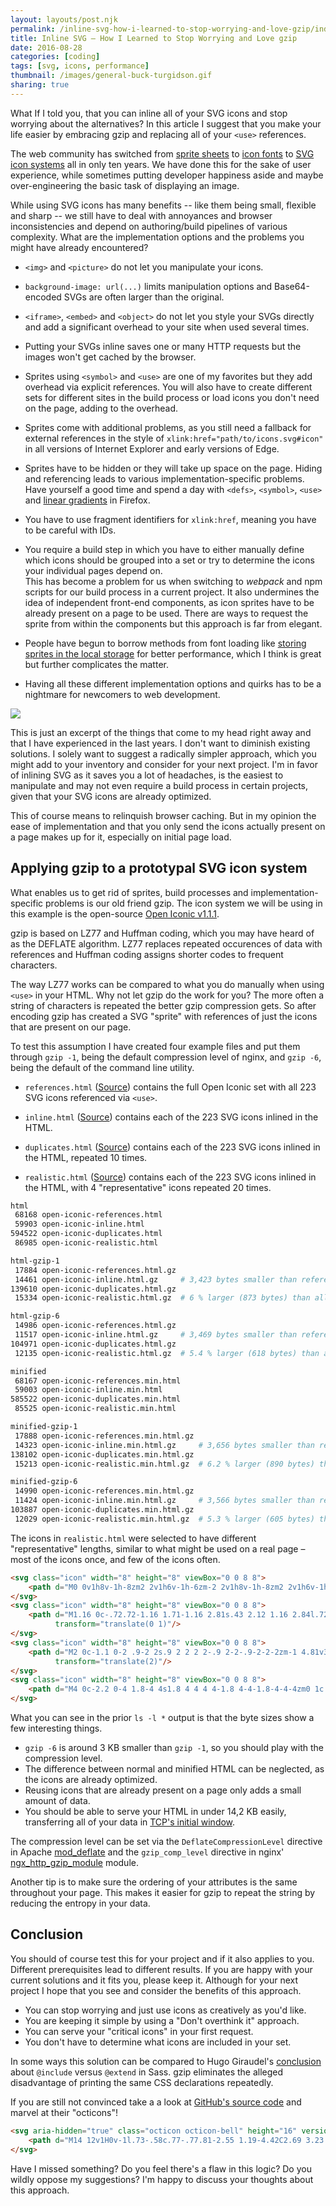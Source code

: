 ```yaml
---
layout: layouts/post.njk
permalink: /inline-svg-how-i-learned-to-stop-worrying-and-love-gzip/index.html
title: Inline SVG – How I Learned to Stop Worrying and Love gzip
date: 2016-08-28
categories: [coding]
tags: [svg, icons, performance]
thumbnail: /images/general-buck-turgidson.gif
sharing: true
---
```


What If I told you, that you can inline all of your SVG icons and stop worrying about the alternatives? In this article I suggest that you make your life easier by embracing gzip and replacing all of your `<use>` references.

The web community has switched from [sprite sheets](http://alistapart.com/article/sprites) to [icon fonts](https://24ways.org/2011/displaying-icons-with-fonts-and-data-attributes) to [SVG icon systems](https://24ways.org/2014/an-overview-of-svg-sprite-creation-techniques/) all in only ten years. We have done this for the sake of user experience, while sometimes putting developer happiness aside and maybe over-engineering the basic task of displaying an image.

While using SVG icons has many benefits -- like them being small, flexible and sharp -- we still have to deal with annoyances and browser inconsistencies and depend on authoring/build pipelines of various complexity. What are the implementation options and the problems you might have already encountered?

* `<img>` and `<picture>` do not let you manipulate your icons.

* `background-image: url(...)` limits manipulation options and Base64-encoded SVGs are often larger than the original.

* `<iframe>`, `<embed>` and `<object>` do not let you style your SVGs directly and add a significant overhead to your site when used several times.

* Putting your SVGs inline saves one or many HTTP requests but the images won't get cached by the browser.

* Sprites using `<symbol>` and `<use>` are one of my favorites but they add overhead via explicit references. You will also have to create different sets for different sites in the build process or load icons you don't need on the page, adding to the overhead.

* Sprites come with additional problems, as you still need a fallback for external references in the style of `xlink:href="path/to/icons.svg#icon"` in all versions of Internet Explorer and early versions of Edge.

* Sprites have to be hidden or they will take up space on the page. Hiding and referencing leads to various implementation-specific problems. Have yourself a good time and spend a day with `<defs>`, `<symbol>`, `<use>` and [linear gradients](https://bugzilla.mozilla.org/show_bug.cgi?id=353575) in Firefox.

* You have to use fragment identifiers for `xlink:href`, meaning you have to be careful with IDs.

* You require a build step in which you have to either manually define which icons should be grouped into a set or try to determine the icons your individual pages depend on.<br>
This has become a problem for us when switching to _webpack_ and npm scripts for our build process in a current project. It also undermines the idea of independent front-end components, as icon sprites have to be already present on a page to be used. There are ways to request the sprite from within the components but this approach is far from elegant.

* People have begun to borrow methods from font loading like [storing sprites in the local storage](http://osvaldas.info/caching-svg-sprite-in-localstorage) for better performance, which I think is great but further complicates the matter.

* Having all these different implementation options and quirks has to be a nightmare for newcomers to web development.

![](/images/general-buck-turgidson.gif)

This is just an excerpt of the things that come to my head right away and that I have experienced in the last years. I don't want to diminish existing solutions. I solely want to suggest a radically simpler approach, which you might add to your inventory and consider for your next project. I'm in favor of inlining SVG as it saves you a lot of headaches, is the easiest to manipulate and may not even require a build process in certain projects, given that your SVG icons are already optimized.

This of course means to relinquish browser caching. But in my opinion the ease of implementation and that you only send the icons actually present on a page makes up for it, especially on initial page load.



## Applying gzip to a prototypal SVG icon system

What enables us to get rid of sprites, build processes and implementation-specific problems is our old friend gzip. The icon system we will be using in this example is the open-source [Open Iconic v1.1.1](http://useiconic.com/open).

gzip is based on LZ77 and Huffman coding, which you may have heard of as the DEFLATE algorithm. LZ77 replaces repeated occurences of data with references and Huffman coding assigns shorter codes to frequent characters.

The way LZ77 works can be compared to what you do manually when using `<use>` in your HTML. Why not let gzip do the work for you? The more often a string of characters is repeated the better gzip compression gets. So after encoding gzip has created a SVG "sprite" with references of just the icons that are present on our page.

To test this assumption I have created four example files and put them through `gzip -1`, being the default compression level of nginx, and `gzip -6`, being the default of the command line utility.

* `references.html` ([Source](https://github.com/Lorti/open-icon-gzip-examples/blob/master/html/open-iconic-references.html)) contains the full Open Iconic set with all 223 SVG icons referenced via `<use>`.

* `inline.html` ([Source](https://github.com/Lorti/open-icon-gzip-examples/blob/master/html/open-iconic-inline.html)) contains each of the 223 SVG icons inlined in the HTML.

* `duplicates.html` ([Source](https://github.com/Lorti/open-icon-gzip-examples/blob/master/html/open-iconic-duplicates.html)) contains each of the 223 SVG icons inlined in the HTML, repeated 10 times.

* `realistic.html` ([Source](https://github.com/Lorti/open-icon-gzip-examples/blob/master/html/open-iconic-some-duplicates.html)) contains each of the 223 SVG icons inlined in the HTML, with 4 "representative" icons repeated 20 times.

~~~ bash
html
 68168 open-iconic-references.html
 59903 open-iconic-inline.html
594522 open-iconic-duplicates.html
 86985 open-iconic-realistic.html

html-gzip-1
 17884 open-iconic-references.html.gz
 14461 open-iconic-inline.html.gz     # 3,423 bytes smaller than referenced icons
139610 open-iconic-duplicates.html.gz
 15334 open-iconic-realistic.html.gz  # 6 % larger (873 bytes) than all inlined icons

html-gzip-6
 14986 open-iconic-references.html.gz
 11517 open-iconic-inline.html.gz     # 3,469 bytes smaller than referenced icons
104971 open-iconic-duplicates.html.gz
 12135 open-iconic-realistic.html.gz  # 5.4 % larger (618 bytes) than all inlined icons

minified
 68167 open-iconic-references.min.html
 59003 open-iconic-inline.min.html
585522 open-iconic-duplicates.min.html
 85525 open-iconic-realistic.min.html

minified-gzip-1
 17888 open-iconic-references.min.html.gz
 14323 open-iconic-inline.min.html.gz     # 3,656 bytes smaller than referenced icons
138102 open-iconic-duplicates.min.html.gz
 15213 open-iconic-realistic.min.html.gz  # 6.2 % larger (890 bytes) than all inlined icons

minified-gzip-6
 14990 open-iconic-references.min.html.gz
 11424 open-iconic-inline.min.html.gz     # 3,566 bytes smaller than referenced icons
103887 open-iconic-duplicates.min.html.gz
 12029 open-iconic-realistic.min.html.gz  # 5.3 % larger (605 bytes) than all inlined icons
~~~

The icons in `realistic.html` were selected to have different "representative" lengths, similar to what might be used on a real page – most of the icons once, and few of the icons often.

~~~ html
<svg class="icon" width="8" height="8" viewBox="0 0 8 8">
    <path d="M0 0v1h8v-1h-8zm2 2v1h6v-1h-6zm-2 2v1h8v-1h-8zm2 2v1h6v-1h-6z"/>
</svg>
<svg class="icon" width="8" height="8" viewBox="0 0 8 8">
    <path d="M1.16 0c-.72.72-1.16 1.71-1.16 2.81s.43 2.12 1.16 2.84l.72-.72c-.54-.54-.88-1.29-.88-2.13 0-.83.33-1.55.88-2.09l-.72-.72zm5.69 0l-.72.72c.54.54.88 1.26.88 2.09 0 .83-.33 1.58-.88 2.13l.72.72c.72-.72 1.16-1.74 1.16-2.84 0-1.1-.43-2.09-1.16-2.81zm-4.25 1.41c-.36.36-.59.86-.59 1.41 0 .55.23 1.08.59 1.44l.69-.72c-.18-.18-.28-.44-.28-.72 0-.28.1-.5.28-.69l-.69-.72zm2.81 0l-.69.72c.18.18.28.41.28.69 0 .28-.1.54-.28.72l.69.72c.36-.36.59-.89.59-1.44 0-.55-.23-1.05-.59-1.41z"
          transform="translate(0 1)"/>
</svg>
<svg class="icon" width="8" height="8" viewBox="0 0 8 8">
    <path d="M2 0c-1.1 0-2 .9-2 2s.9 2 2 2 2-.9 2-2-.9-2-2-2zm-1 4.81v3.19l1-1 1 1v-3.19c-.31.11-.65.19-1 .19s-.69-.08-1-.19z"
          transform="translate(2)"/>
</svg>
<svg class="icon" width="8" height="8" viewBox="0 0 8 8">
    <path d="M4 0c-2.2 0-4 1.8-4 4s1.8 4 4 4 4-1.8 4-4-1.8-4-4-4zm0 1c.66 0 1.26.21 1.75.56l-4.19 4.19c-.35-.49-.56-1.09-.56-1.75 0-1.66 1.34-3 3-3zm2.44 1.25c.35.49.56 1.09.56 1.75 0 1.66-1.34 3-3 3-.66 0-1.26-.21-1.75-.56l4.19-4.19z"/>
</svg>
~~~

What you can see in the prior `ls -l *` output is that the byte sizes show a few interesting things.

* `gzip -6` is around 3 KB smaller than `gzip -1`, so you should play with the compression level.
* The difference between normal and minified HTML can be neglected, as the icons are already optimized.
* Reusing icons that are already present on a page only adds a small amount of data.
* You should be able to serve your HTML in under 14,2 KB easily, transferring all of your data in [TCP's initial window](https://tools.ietf.org/html/rfc6928).

The compression level can be set via the `DeflateCompressionLevel` directive in Apache [mod_deflate](http://httpd.apache.org/docs/current/mod/mod_deflate.html) and the `gzip_comp_level` directive in nginx' [ngx_http_gzip_module](http://nginx.org/en/docs/http/ngx_http_gzip_module.html) module.

Another tip is to make sure the ordering of your attributes is the same throughout your page. This makes it easier for gzip to repeat the string by reducing the entropy in your data.



## Conclusion

You should of course test this for your project and if it also applies to you. Different prerequisites lead to different results. If you are happy with your current solutions and it fits you, please keep it. Although for your next project I hope that you see and consider the benefits of this approach.

* You can stop worrying and just use icons as creatively as you'd like.
* You are keeping it simple by using a "Don't overthink it" approach.
* You can serve your "critical icons" in your first request.
* You don't have to determine what icons are included in your set.

In some ways this solution can be compared to Hugo Giraudel's [conclusion](https://www.sitepoint.com/avoid-sass-extend/) about `@include` versus `@extend` in Sass. gzip eliminates the alleged disadvantage of printing the same CSS declarations repeatedly.

If you are still not convinced take a a look at [GitHub's source code](view-source:https://github.com/) and marvel at their "octicons"!

~~~ html
<svg aria-hidden="true" class="octicon octicon-bell" height="16" version="1.1" viewBox="0 0 14 16" width="14">
    <path d="M14 12v1H0v-1l.73-.58c.77-.77.81-2.55 1.19-4.42C2.69 3.23 6 2 6 2c0-.55.45-1 1-1s1 .45 1 1c0 0 3.39 1.23 4.16 5 .38 1.88.42 3.66 1.19 4.42l.66.58H14zm-7 4c1.11 0 2-.89 2-2H5c0 1.11.89 2 2 2z"></path>
</svg>
~~~

Have I missed something? Do you feel there's a flaw in this logic? Do you wildly oppose my suggestions? I'm happy to discuss your thoughts about this approach.
